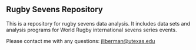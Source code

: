 ## Rugby Sevens Repository

This is a repository for rugby sevens data analysis. It includes data sets and analysis programs for World Rugby international sevens series events.

Please contact me with any questions: jliberman@utexas.edu
